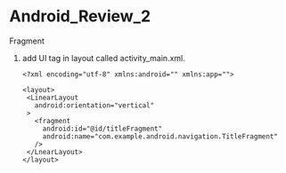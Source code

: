 # Android_Review_2
Fragment


1. add <fragment> UI tag in layout called activity_main.xml.
  
       <?xml encoding="utf-8" xmlns:android="" xmlns:app="">
       
       <layout>
        <LinearLayout
          android:orientation="vertical"
        >
          <fragment
            android:id="@id/titleFragment"
            android:name="com.example.android.navigation.TitleFragment"
          />
        </LnearLayout>
       </layout>
  
  
